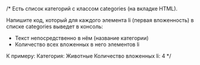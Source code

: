 /*
  Есть список категорий с классом categories (на вкладке HTML).
  
  Напишите код, который для каждого элемента li (первая вложенность) в списке categories выведет в консоль:
  - Текст непосредственно в нём (название категории)
  - Количество всех вложенных в него элементов li
  
  К примеру:
    Категория: Животные
    Количество вложенных li: 4
*/